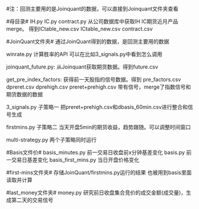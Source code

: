 #注：回测主要用的是Joinquant的数据，可以直接到Joinquant文件夹查看

#母目录#
IH.py IC.py contract.py 
从公司数据库中获取IH IC期货近月产品 merge。
得到ICtable_new.csv ICtable_new.csv contract.csv

#JoinQuant文件夹#
通过JoinQuant得到的数据，是回测主要用的数据

winrate.py
计算胜率的API 可以在比如3_signals.py中看到怎么调用

joinquant_future.py:
从Joinquant获取期货数据。得到future.csv

get_pre_index_factors:
获得前一天股指的信号数据。得到
pre_factors.csv dpreret.csv dprehigh.csv preret+prehigh.csv
带有信号，merge了指数信号和期货数据的数据

3_signals.py
子策略一
把preret+prehigh.csv和dbasis_60min.csv进行整合和信号生成

firstmins.py
子策略二
当天开盘5min的期货收益，趋势跟随。可以调整时间窗口

multi-strategy.py
两个子策略同时运行

#Basis文件价#
basis_minutes.py
前一交易日收盘前x分钟基差变化
basis.py
前一交易日基差变化
basis_first_mins.py
当日开盘价格变化

#first-mins文件夹#
存储JoinQuant/firstmins.py运行的结果
也被用到basis里面读取并计算

#last_money文件夹#
money.py
研究前日收盘集合竞价的成交金额(成交量)，生成第二天的交易信号